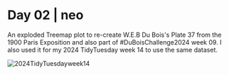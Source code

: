 # Day 02 | neo

An exploded Treemap plot to re-create W.E.B Du Bois's Plate 37 from the 1900 Paris Exposition and also part of #DuBoisChallenge2024 week 09.
I also used it for my 2024 TidyTuesday week 14 to use the same dataset.

![2024TidyTuesdayweek14](https://github.com/sndaba/2024_30DayChartChallengewithRstats/assets/53818579/36f99c81-4a97-4050-87a7-530c8da976d7)

